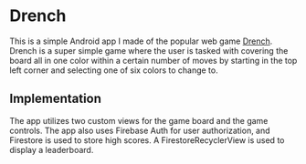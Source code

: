 # Drench
This is a simple Android app I made of the popular web game [Drench](http://flashbynight.com/drench/). Drench is a super simple game where the user is tasked with covering the board all in one color within a certain number of moves by starting in the top left corner and selecting one of six colors to change to.
## Implementation
The app utilizes two custom views for the game board and the game controls. The app also uses Firebase Auth for user authorization, and Firestore is used to store high scores. A FirestoreRecyclerView is used to display a leaderboard.